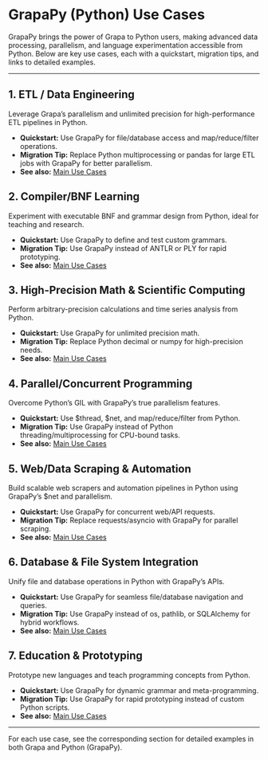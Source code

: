 # GrapaPy (Python) Use Cases

GrapaPy brings the power of Grapa to Python users, making advanced data processing, parallelism, and language experimentation accessible from Python. Below are key use cases, each with a quickstart, migration tips, and links to detailed examples.

---

## 1. ETL / Data Engineering
Leverage Grapa’s parallelism and unlimited precision for high-performance ETL pipelines in Python.
- **Quickstart:** Use GrapaPy for file/database access and map/reduce/filter operations.
- **Migration Tip:** Replace Python multiprocessing or pandas for large ETL jobs with GrapaPy for better parallelism.
- **See also:** [Main Use Cases](USE_CASES.md)

## 2. Compiler/BNF Learning
Experiment with executable BNF and grammar design from Python, ideal for teaching and research.
- **Quickstart:** Use GrapaPy to define and test custom grammars.
- **Migration Tip:** Use GrapaPy instead of ANTLR or PLY for rapid prototyping.
- **See also:** [Main Use Cases](USE_CASES.md)

## 3. High-Precision Math & Scientific Computing
Perform arbitrary-precision calculations and time series analysis from Python.
- **Quickstart:** Use GrapaPy for unlimited precision math.
- **Migration Tip:** Replace Python decimal or numpy for high-precision needs.
- **See also:** [Main Use Cases](USE_CASES.md)

## 4. Parallel/Concurrent Programming
Overcome Python’s GIL with GrapaPy’s true parallelism features.
- **Quickstart:** Use $thread, $net, and map/reduce/filter from Python.
- **Migration Tip:** Use GrapaPy instead of Python threading/multiprocessing for CPU-bound tasks.
- **See also:** [Main Use Cases](USE_CASES.md)

## 5. Web/Data Scraping & Automation
Build scalable web scrapers and automation pipelines in Python using GrapaPy’s $net and parallelism.
- **Quickstart:** Use GrapaPy for concurrent web/API requests.
- **Migration Tip:** Replace requests/asyncio with GrapaPy for parallel scraping.
- **See also:** [Main Use Cases](USE_CASES.md)

## 6. Database & File System Integration
Unify file and database operations in Python with GrapaPy’s APIs.
- **Quickstart:** Use GrapaPy for seamless file/database navigation and queries.
- **Migration Tip:** Use GrapaPy instead of os, pathlib, or SQLAlchemy for hybrid workflows.
- **See also:** [Main Use Cases](USE_CASES.md)

## 7. Education & Prototyping
Prototype new languages and teach programming concepts from Python.
- **Quickstart:** Use GrapaPy for dynamic grammar and meta-programming.
- **Migration Tip:** Use GrapaPy for rapid prototyping instead of custom Python scripts.
- **See also:** [Main Use Cases](USE_CASES.md)

---

For each use case, see the corresponding section for detailed examples in both Grapa and Python (GrapaPy). 